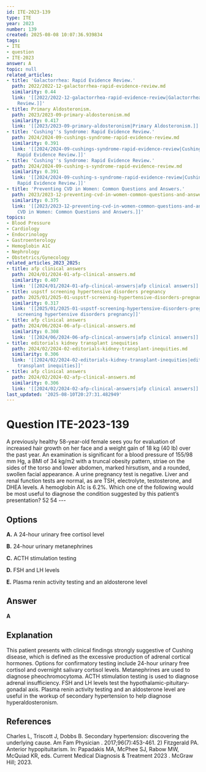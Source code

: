 ```yaml
---
id: ITE-2023-139
type: ITE
year: 2023
number: 139
created: 2025-08-08 10:07:36.939834
tags:
- ITE
- question
- ITE-2023
answer: A
topic: null
related_articles:
- title: 'Galactorrhea: Rapid Evidence Review.'
  path: 2022/2022-12-galactorrhea-rapid-evidence-review.md
  similarity: 0.44
  link: '[[2022/2022-12-galactorrhea-rapid-evidence-review|Galactorrhea: Rapid Evidence
    Review.]]'
- title: Primary Aldosteronism.
  path: 2023/2023-09-primary-aldosteronism.md
  similarity: 0.417
  link: '[[2023/2023-09-primary-aldosteronism|Primary Aldosteronism.]]'
- title: 'Cushing''s Syndrome: Rapid Evidence Review.'
  path: 2024/2024-09-cushings-syndrome-rapid-evidence-review.md
  similarity: 0.391
  link: '[[2024/2024-09-cushings-syndrome-rapid-evidence-review|Cushing''s Syndrome:
    Rapid Evidence Review.]]'
- title: 'Cushing''s Syndrome: Rapid Evidence Review.'
  path: 2024/2024-09-cushing-s-syndrome-rapid-evidence-review.md
  similarity: 0.391
  link: '[[2024/2024-09-cushing-s-syndrome-rapid-evidence-review|Cushing''s Syndrome:
    Rapid Evidence Review.]]'
- title: 'Preventing CVD in Women: Common Questions and Answers.'
  path: 2023/2023-12-preventing-cvd-in-women-common-questions-and-answers.md
  similarity: 0.375
  link: '[[2023/2023-12-preventing-cvd-in-women-common-questions-and-answers|Preventing
    CVD in Women: Common Questions and Answers.]]'
topics:
- Blood Pressure
- Cardiology
- Endocrinology
- Gastroenterology
- Hemoglobin A1C
- Nephrology
- Obstetrics/Gynecology
related_articles_2023_2025:
- title: afp clinical answers
  path: 2024/01/2024-01-afp-clinical-answers.md
  similarity: 0.407
  link: '[[2024/01/2024-01-afp-clinical-answers|afp clinical answers]]'
- title: uspstf screening hypertensive disorders pregnancy
  path: 2025/01/2025-01-uspstf-screening-hypertensive-disorders-pregnancy.md
  similarity: 0.317
  link: '[[2025/01/2025-01-uspstf-screening-hypertensive-disorders-pregnancy|uspstf
    screening hypertensive disorders pregnancy]]'
- title: afp clinical answers
  path: 2024/06/2024-06-afp-clinical-answers.md
  similarity: 0.308
  link: '[[2024/06/2024-06-afp-clinical-answers|afp clinical answers]]'
- title: editorials kidney transplant inequities
  path: 2024/02/2024-02-editorials-kidney-transplant-inequities.md
  similarity: 0.306
  link: '[[2024/02/2024-02-editorials-kidney-transplant-inequities|editorials kidney
    transplant inequities]]'
- title: afp clinical answers
  path: 2024/02/2024-02-afp-clinical-answers.md
  similarity: 0.306
  link: '[[2024/02/2024-02-afp-clinical-answers|afp clinical answers]]'
last_updated: '2025-08-10T20:27:31.482949'
---
```


# Question ITE-2023-139

A previously healthy 58-year-old female sees you for evaluation of increased hair growth on her face and a weight gain of 18 kg (40 lb) over the past year. An examination is significant for a blood pressure of 155/98 mm Hg, a BMI of 34 kg/m2 with a truncal obesity pattern, striae on the sides of the torso and lower abdomen, marked hirsutism, and a rounded, swollen facial appearance. A urine pregnancy test is negative. Liver and renal function tests are normal, as are TSH, electrolyte, testosterone, and DHEA levels. A hemoglobin A1c is 6.2%. Which one of the following would be most useful to diagnose the condition suggested by this patient’s presentation? 52 54 ---

## Options

**A.** A 24-hour urinary free cortisol level

**B.** 24-hour urinary metanephrines

**C.** ACTH stimulation testing

**D.** FSH and LH levels

**E.** Plasma renin activity testing and an aldosterone level

## Answer

**A**

## Explanation

This patient presents with clinical findings strongly suggestive of Cushing disease, which is defined as the excessive production of adrenal cortical hormones. Options for confirmatory testing include 24-hour urinary free cortisol and overnight salivary cortisol levels. Metanephrines are used to diagnose pheochromocytoma. ACTH stimulation testing is used to diagnose adrenal insufficiency. FSH and LH levels test the hypothalamic-pituitary-gonadal axis. Plasma renin activity testing and an aldosterone level are useful in the workup of secondary hypertension to help diagnose hyperaldosteronism.

## References

Charles L, Triscott J, Dobbs B. Secondary hypertension: discovering the underlying cause. Am Fam Physician . 2017;96(7):453-461. 2) Fitzgerald PA. Anterior hypopituitarism. In: Papadakis MA, McPhee SJ, Rabow MW, McQuiad KR, eds. Current Medical Diagnosis & Treatment 2023 . McGraw Hill; 2023.
